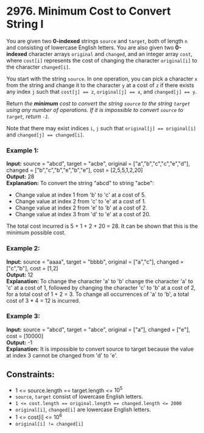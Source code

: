 # 2976. Minimum Cost to Convert String I

You are given two **0-indexed** strings `source` and `target`, both of length `n` and consisting of lowercase English letters. You are also given two **0-indexed** character arrays `original` and `changed`, and an integer array `cost`, where `cost[i]` represents the cost of changing the character `original[i]` to the character `changed[i]`.

You start with the string `source`. In one operation, you can pick a character `x` from the string and change it to the character `y` at a cost of `z` if there exists any index `j` such that `cost[j] == z`, `original[j] == x`, and `changed[j] == y`.

Return *the **minimum** cost to convert the string `source` to the string `target` using any number of operations. If it is impossible to convert `source` to `target`, return `-1`.*

Note that there may exist indices `i`, `j` such that `original[j] == original[i]` and `changed[j] == changed[i]`.

### Example 1:
**Input:** source = "abcd", target = "acbe", original = ["a","b","c","c","e","d"], changed = ["b","c","b","e","b","e"], cost = [2,5,5,1,2,20]  
**Output:** 28  
**Explanation:** To convert the string "abcd" to string "acbe":  
- Change value at index 1 from 'b' to 'c' at a cost of 5.
- Change value at index 2 from 'c' to 'e' at a cost of 1.
- Change value at index 2 from 'e' to 'b' at a cost of 2.
- Change value at index 3 from 'd' to 'e' at a cost of 20.

The total cost incurred is 5 + 1 + 2 + 20 = 28.
It can be shown that this is the minimum possible cost.

### Example 2:
**Input:** source = "aaaa", target = "bbbb", original = ["a","c"], changed = ["c","b"], cost = [1,2]  
**Output:** 12  
**Explanation:** To change the character 'a' to 'b' change the character 'a' to 'c' at a cost of 1, followed by changing the character 'c' to 'b' at a cost of 2, for a total cost of 1 + 2 = 3. To change all occurrences of 'a' to 'b', a total cost of 3 * 4 = 12 is incurred.

### Example 3:
**Input:** source = "abcd", target = "abce", original = ["a"], changed = ["e"], cost = [10000]  
**Output:** -1  
**Explanation:** It is impossible to convert source to target because the value at index 3 cannot be changed from 'd' to 'e'.
 
## Constraints:
- 1 <= source.length == target.length <= $10^5$
- `source`, `target` consist of lowercase English letters.
- `1 <= cost.length == original.length == changed.length <= 2000`
- `original[i]`, `changed[i]` are lowercase English letters.
- 1 <= cost[i] <= $10^6$
- `original[i] != changed[i]`